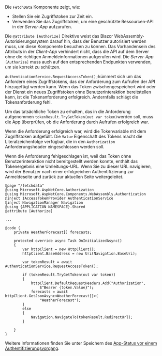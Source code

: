 Die `FetchData` Komponente zeigt, wie:

* Stellen Sie ein Zugriffstoken zur Zeit ein.
* Verwenden Sie das Zugriffstoken, um eine geschützte Ressourcen-API in der *Server-App* aufzurufen.

Die `@attribute [Authorize]` Direktive weist das Blazor WebAssembly-Autorisierungssystem darauf hin, dass der Benutzer autorisiert werden muss, um diese Komponente besuchen zu können. Das Vorhandensein des Attributs in der *Client-App* verhindert nicht, dass die API auf dem Server ohne die richtigen Anmeldeinformationen aufgerufen wird. Die *Server-App* `[Authorize]` muss auch auf den entsprechenden Endpunkten verwenden, um sie korrekt zu schützen.

`AuthenticationService.RequestAccessToken();`kümmert sich um das Anfordern eines Zugriffstokens, das der Anforderung zum Aufrufen der API hinzugefügt werden kann. Wenn das Token zwischengespeichert wird oder der Dienst ein neues Zugriffstoken ohne Benutzerinteraktion bereitstellen kann, ist die Tokenanforderung erfolgreich. Andernfalls schlägt die Tokenanforderung fehl.

Um das tatsächliche Token zu erhalten, das in die Anforderung aufgenommen `tokenResult.TryGetToken(out var token)`werden soll, muss die App überprüfen, ob die Anforderung durch Aufrufen erfolgreich war. 

Wenn die Anforderung erfolgreich war, wird die Tokenvariable mit dem Zugriffstoken aufgefüllt. Die `Value` Eigenschaft des Tokens macht die Literalzeichenfolge verfügbar, die in den `Authorization` Anforderungsheader eingeschlossen werden soll.

Wenn die Anforderung fehlgeschlagen ist, weil das Token ohne Benutzerinteraktion nicht bereitgestellt werden konnte, enthält das Tokenergebnis eine Umleitungs-URL. Wenn Sie zu dieser URL navigieren, wird der Benutzer nach einer erfolgreichen Authentifizierung zur Anmeldeseite und zurück zur aktuellen Seite weitergeleitet.

```razor
@page "/fetchdata"
@using Microsoft.AspNetCore.Authorization
@using Microsoft.AspNetCore.Components.WebAssembly.Authentication
@inject IAccessTokenProvider AuthenticationService
@inject NavigationManager Navigation
@using {APPLICATION NAMESPACE}.Shared
@attribute [Authorize]

...

@code {
    private WeatherForecast[] forecasts;

    protected override async Task OnInitializedAsync()
    {
        var httpClient = new HttpClient();
        httpClient.BaseAddress = new Uri(Navigation.BaseUri);

        var tokenResult = await AuthenticationService.RequestAccessToken();

        if (tokenResult.TryGetToken(out var token))
        {
            httpClient.DefaultRequestHeaders.Add("Authorization", 
                $"Bearer {token.Value}");
            forecasts = await httpClient.GetJsonAsync<WeatherForecast[]>(
                "WeatherForecast");
        }
        else
        {
            Navigation.NavigateTo(tokenResult.RedirectUrl);
        }

    }
}
```

Weitere Informationen finden Sie unter Speichern des [App-Status vor einem Authentifizierungsvorgang](xref:security/blazor/webassembly/additional-scenarios#save-app-state-before-an-authentication-operation).
